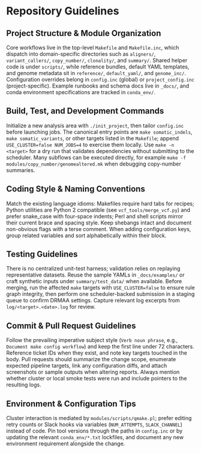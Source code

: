 # Repository Guidelines

## Project Structure & Module Organization
Core workflows live in the top-level `Makefile` and `Makefile.inc`, which dispatch into domain-specific directories such as `aligners/`, `variant_callers/`, `copy_number/`, `clonality/`, and `summary/`. Shared helper code is under `scripts/`, while reference bundles, default YAML templates, and genome metadata sit in `reference/`, `default_yaml/`, and `genome_inc/`. Configuration overrides belong in `config.inc` (global) or `project_config.inc` (project-specific). Example runbooks and schema docs live in `_docs/`, and conda environment specifications are tracked in `conda_env/`.

## Build, Test, and Development Commands
Initialize a new analysis area with `./init_project`, then tailor `config.inc` before launching jobs. The canonical entry points are `make somatic_indels`, `make somatic_variants`, or other targets listed in the `Makefile`; append `USE_CLUSTER=false NUM_JOBS=4` to exercise them locally. Use `make -n <target>` for a dry run that validates dependencies without submitting to the scheduler. Many subflows can be executed directly, for example `make -f modules/copy_number/genomealtered.mk` when debugging copy-number summaries.

## Coding Style & Naming Conventions
Match the existing language idioms: Makefiles require hard tabs for recipes; Python utilities are Python 2 compatible (see `vcf_tools/merge_vcf.py`) and prefer snake_case with four-space indents; Perl and shell scripts mirror their current brace and spacing style. Keep shebangs intact and document non-obvious flags with a terse comment. When adding configuration keys, group related variables and sort alphabetically within their block.

## Testing Guidelines
There is no centralized unit-test harness; validation relies on replaying representative datasets. Reuse the sample YAMLs in `_docs/examples/` or craft synthetic inputs under `summary/test_data/` when available. Before merging, run the affected `make` targets with `USE_CLUSTER=false` to ensure rule graph integrity, then perform one scheduler-backed submission in a staging queue to confirm DRMAA settings. Capture relevant log excerpts from `log/<target>.<date>.log` for review.

## Commit & Pull Request Guidelines
Follow the prevailing imperative subject style (`Verb noun phrase`, e.g., `Document make config workflow`) and keep the first line under 72 characters. Reference ticket IDs when they exist, and note key targets touched in the body. Pull requests should summarize the change scope, enumerate expected pipeline targets, link any configuration diffs, and attach screenshots or sample outputs when altering reports. Always mention whether cluster or local smoke tests were run and include pointers to the resulting logs.

## Environment & Configuration Tips
Cluster interaction is mediated by `modules/scripts/qmake.pl`; prefer editing retry counts or Slack hooks via variables (`NUM_ATTEMPTS`, `SLACK_CHANNEL`) instead of code. Pin tool versions through the paths in `config.inc` or by updating the relevant `conda_env/*.txt` lockfiles, and document any new environment requirement alongside the change.
